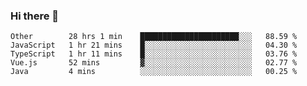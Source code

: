 ### Hi there 👋

<!--
**Hundeklemmen/Hundeklemmen** is a ✨ _special_ ✨ repository because its `README.md` (this file) appears on your GitHub profile.

Here are some ideas to get you started:

- 🔭 I’m currently working on ...
- 🌱 I’m currently learning ...
- 👯 I’m looking to collaborate on ...
- 🤔 I’m looking for help with ...
- 💬 Ask me about ...
- 📫 How to reach me: ...
- 😄 Pronouns: ...
- ⚡ Fun fact: ...
-->
<!--START_SECTION:waka-->
```text
Other        28 hrs 1 min    ██████████████████████░░░   88.59 % 
JavaScript   1 hr 21 mins    █░░░░░░░░░░░░░░░░░░░░░░░░   04.30 % 
TypeScript   1 hr 11 mins    █░░░░░░░░░░░░░░░░░░░░░░░░   03.76 % 
Vue.js       52 mins         ▓░░░░░░░░░░░░░░░░░░░░░░░░   02.77 % 
Java         4 mins          ░░░░░░░░░░░░░░░░░░░░░░░░░   00.25 % 
```
<!--END_SECTION:waka-->
